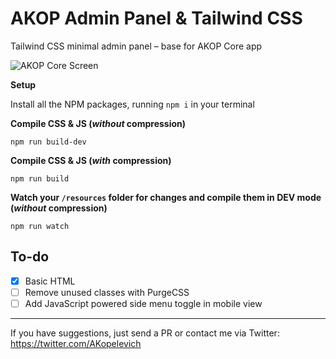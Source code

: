 # AKOP Admin Panel & Tailwind CSS
Tailwind CSS minimal admin panel – base for AKOP Core app

![AKOP Core Screen](https://s3-us-west-2.amazonaws.com/img.akop.com.br/akop-core-admin-tailwind-css.png)

**Setup**

Install all the NPM packages, running
 `npm i` in your terminal

**Compile CSS & JS (_without_ compression)**
 
`npm run build-dev`

**Compile CSS & JS (_with_ compression)**
 
`npm run build`

**Watch your `/resources` folder for changes and compile them in DEV mode (_without_ compression)** 

`npm run watch`

## To-do

- [x] Basic HTML
- [ ] Remove unused classes with PurgeCSS
- [ ] Add JavaScript powered side menu toggle in mobile view

---

If you have suggestions, just send a PR or contact me via Twitter: https://twitter.com/AKopelevich

